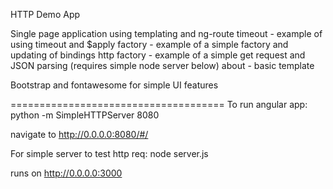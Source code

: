 HTTP Demo App

Single page application using templating and ng-route
timeout - example of using timeout and $apply
factory - example of a simple factory and updating of bindings
http factory - example of a simple get request and JSON parsing (requires simple node server below)
about - basic template

Bootstrap and fontawesome for simple UI features


=====================================
To run angular app:
python -m SimpleHTTPServer 8080

navigate to http://0.0.0.0:8080/#/

For simple server to test http req: 
node server.js

runs on http://0.0.0.0:3000
